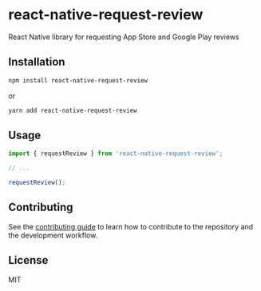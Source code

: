 # react-native-request-review

React Native library for requesting App Store and Google Play reviews

## Installation

```sh
npm install react-native-request-review
```

or

```sh
yarn add react-native-request-review
```

## Usage

```js
import { requestReview } from 'react-native-request-review';

// ...

requestReview();
```

## Contributing

See the [contributing guide](CONTRIBUTING.md) to learn how to contribute to the repository and the development workflow.

## License

MIT
